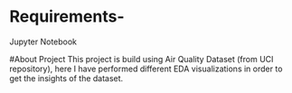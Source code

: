 # Requirements-
Jupyter Notebook

#About Project
This project is build using Air Quality Dataset (from UCI repository), here I have performed different EDA visualizations in order to get the insights of the dataset.
